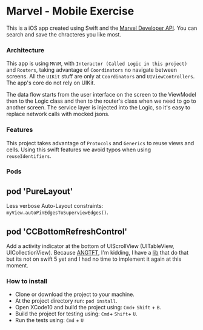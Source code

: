# Marvel - Mobile Exercise #

This is a iOS app created using Swift and the [Marvel Developer API](https://developer.marvel.com/).
You can search and save the chracteres you like most.

### Architecture

This app is using `MVVM`, with `Interactor (Called Logic in this project)` and `Routers`, taking advantage of `Coordinators` no navigate between screens.
All the `UIKit` stuff are only at `Coordinators` and `UIViewControllers`. The app's core do not rely on UIKit.

The data flow starts from the user interface on the screen to the ViewModel then to the Logic class and then to the router's class when we need to go to another screen. The service layer is injected into the Logic, so it's easy to replace  network calls with mocked jsons.

### Features

This project takes advantage of `Protocols` and `Generics` to reuse views and cells. Using this swift features we avoid typos when using `reuseIdentifiers`. 

### Pods
## pod 'PureLayout'
Less verbose Auto-Layout constraints: `myView.autoPinEdgesToSuperviewEdges()`.

## pod 'CCBottomRefreshControl'
Add a activity indicator at the bottom of UIScrollView (UITableView, UICollectionView). Because [ANGTFT](https://www.youtube.com/watch?v=pzZOc05BFHE), I'm kidding, I have a [lib](https://github.com/FelipeCardoso89/UILoadControl) that do that but its not on swift 5 yet and I had no time to implement it again at this moment. 

### How to install

* Clone or download the project to your machine.
* At the project directory run: ```pod install```.
* Open XCode10 and build the project using: ```Cmd```+ ```Shift``` + ```B```.
* Build the project for testing using: ```Cmd```+ ```Shift```+ ```U```.
* Run the tests using: ```Cmd``` + ```U```
